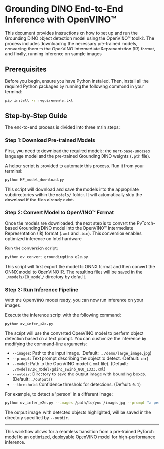 # Grounding DINO End-to-End Inference with OpenVINO™

This document provides instructions on how to set up and run the Grounding DINO object detection model using the OpenVINO™ toolkit. The process includes downloading the necessary pre-trained models, converting them to the OpenVINO Intermediate Representation (IR) format, and finally, running inference on sample images.

## Prerequisites

Before you begin, ensure you have Python installed. Then, install all the required Python packages by running the following command in your terminal:

```bash
pip install -r requirements.txt
```

## Step-by-Step Guide

The end-to-end process is divided into three main steps:

### Step 1: Download Pre-trained Models

First, you need to download the required models: the `bert-base-uncased` language model and the pre-trained Grounding DINO weights (`.pth` file).

A helper script is provided to automate this process. Run it from your terminal:

```bash
python HF_model_download.py
```

This script will download and save the models into the appropriate subdirectories within the `models/` folder. It will automatically skip the download if the files already exist.

### Step 2: Convert Model to OpenVINO™ Format

Once the models are downloaded, the next step is to convert the PyTorch-based Grounding DINO model into the OpenVINO™ Intermediate Representation (IR) format (`.xml` and `.bin`). This conversion enables optimized inference on Intel hardware.

Run the conversion script:

```bash
python ov_convert_groundingdino_e2e.py
```

This script will first export the model to ONNX format and then convert the ONNX model to OpenVINO IR. The resulting files will be saved in the `./models/IR_model/` directory by default.

### Step 3: Run Inference Pipeline

With the OpenVINO model ready, you can now run inference on your images.

Execute the inference script with the following command:

```bash
python ov_infer_e2e.py
```

The script will use the converted OpenVINO model to perform object detection based on a text prompt. You can customize the inference by modifying the command-line arguments:

-   `--images`: Path to the input image. (Default: `../demo/large_image.jpg`)
-   `--prompt`: Text prompt describing the object to detect. (Default: `car`)
-   `--model`: Path to the OpenVINO model (`.xml` file). (Default: `./models/IR_model/gdino_swinb_800_1333.xml`)
-   `--outdir`: Directory to save the output image with bounding boxes. (Default: `./outputs`)
-   `--threshold`: Confidence threshold for detections. (Default: `0.1`)

For example, to detect a 'person' in a different image:
```bash
python ov_infer_e2e.py --images /path/to/your/image.jpg --prompt "a person"
```

The output image, with detected objects highlighted, will be saved in the directory specified by `--outdir`.

---
This workflow allows for a seamless transition from a pre-trained PyTorch model to an optimized, deployable OpenVINO model for high-performance inference. 